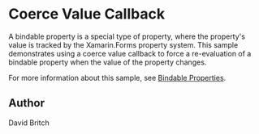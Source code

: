 Coerce Value Callback
=====================

A bindable property is a special type of property, where the property's value is tracked by the Xamarin.Forms property system. This sample demonstrates using a coerce value callback to force a re-evaluation of a bindable property when the value of the property changes.

For more information about this sample, see [Bindable Properties](https://developer.xamarin.com/guides/xamarin-forms/user-interface/xaml/bindable-properties/).

Author
------

David Britch
